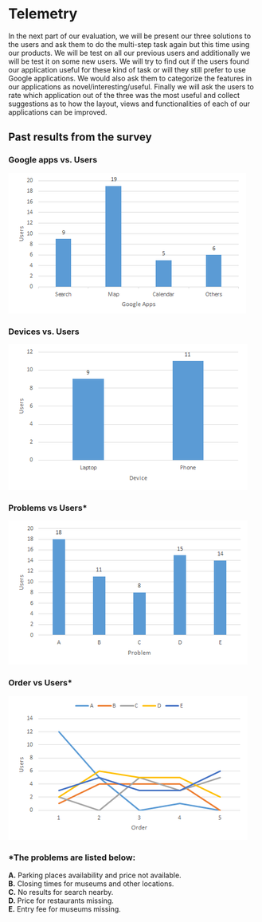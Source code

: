 # Telemetry

In the next part of our evaluation, we will be present our three solutions to the users and ask them to do the multi-step task again but this time using our products. We will be test on all our previous users and additionally we will be test it on some new users. We will try to find out if the users found our application useful for these kind of task or will they still prefer to use Google applications. We would also ask them to categorize the features in our applications as novel/interesting/useful. Finally we will ask the users to rate which application out of the three was the most useful and collect suggestions as to how the layout, views and functionalities of each of our applications can be improved.

## Past results from the survey

### Google apps vs. Users
![alt tag](https://github.com/arnabsaha1011/mypackse/blob/master/Telemetry/Charts/googleAppsVsUsers.png)
</br>
### Devices vs. Users
![alt tag](https://github.com/arnabsaha1011/mypackse/blob/master/Telemetry/Charts/deviceVsUsers.png)
</br>
### Problems vs Users*
![alt tag](https://github.com/arnabsaha1011/mypackse/blob/master/Telemetry/Charts/problemVsUsers.png)
</br>
### Order vs Users*
![alt tag](https://github.com/arnabsaha1011/mypackse/blob/master/Telemetry/Charts/OrderVsUsers.png)
</br>

### *The problems are listed below:
<b>A.</b> Parking places availability and price not available.</br>
<b>B.</b> Closing times for museums and other locations.</br>
<b>C.</b> No results for search nearby.</br>
<b>D.</b> Price for restaurants missing.</br>
<b>E.</b> Entry fee for museums missing.</br>